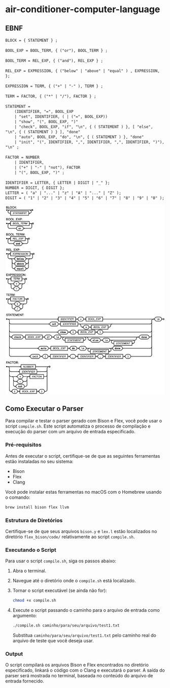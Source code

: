# air-conditioner-computer-language

## EBNF

```
BLOCK = { STATEMENT } ;

BOOL_EXP = BOOL_TERM, { ("or"), BOOL_TERM } ;

BOOL_TERM = REL_EXP, { ("and"), REL_EXP } ;

REL_EXP = EXPRESSION, { ("below" | "above" | "equal" ) , EXPRESSION,  };

EXPRESSION = TERM, { ("+" | "-" ), TERM } ;

TERM = FACTOR, { ("*" | "/"), FACTOR } ;

STATEMENT = 
    (IDENTIFIER, "=", BOOL_EXP
    | "set", IDENTIFIER, ( | ("=", BOOL_EXP))
    | "show", "(", BOOL_EXP, ")"
    | "check", BOOL_EXP, "if", "\n", { ( STATEMENT ) }, [ "else", "\n", { ( STATEMENT ) } ], "done"
    | "auto", BOOL_EXP, "do", "\n", { ( STATEMENT ) }, "done"
    | "init", "(", IDENTIFIER, ",", IDENTIFIER, ",", IDENTIFIER, ")"), "\n" ;

FACTOR = NUMBER  
    | IDENTIFIER,
    | ("+" | "-" | "not"), FACTOR 
    | "(", BOOL_EXP, ")" ;

IDENTIFIER = LETTER, { LETTER | DIGIT | "_" };
NUMBER = DIGIT, { DIGIT };
LETTER = ( "a" | "..." | "z" | "A" | "..." | "Z" );
DIGIT = ( "1" | "2" | "3" | "4" | "5" | "6" | "7" | "8" | "9" | "0" );

```

![Diagrama Sintático](./imgs/diagrama-sintatico.png)

## Como Executar o Parser

Para compilar e testar o parser gerado com Bison e Flex, você pode usar o script `compile.sh`. Este script automatiza o processo de compilação e execução do parser com um arquivo de entrada especificado.

### Pré-requisitos

Antes de executar o script, certifique-se de que as seguintes ferramentas estão instaladas no seu sistema:
- Bison
- Flex
- Clang

Você pode instalar estas ferramentas no macOS com o Homebrew usando o comando:

```bash
brew install bison flex llvm
```

### Estrutura de Diretórios

Certifique-se de que seus arquivos `bison.y` e `lex.l` estão localizados no diretório `flex_bison/code/` relativamente ao script `compile.sh`.

### Executando o Script

Para usar o script `compile.sh`, siga os passos abaixo:

1. Abra o terminal.
2. Navegue até o diretório onde o `compile.sh` está localizado.
3. Tornar o script executável (se ainda não for):

    ```bash
    chmod +x compile.sh
    ```

4. Execute o script passando o caminho para o arquivo de entrada como argumento:

    ```bash
    ./compile.sh caminho/para/seu/arquivo/test1.txt
    ```

    Substitua `caminho/para/seu/arquivo/test1.txt` pelo caminho real do arquivo de teste que você deseja usar.

### Output

O script compilará os arquivos Bison e Flex encontrados no diretório especificado, linkará o código com o Clang e executará o parser. A saída do parser será mostrada no terminal, baseada no conteúdo do arquivo de entrada fornecido.

